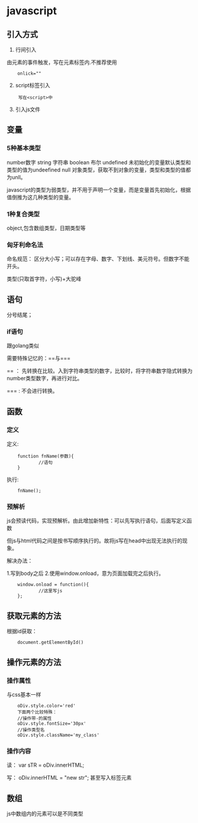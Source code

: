 # javascript

## 引入方式

1. 行间引入

由元素的事件触发，写在元素标签内.不推荐使用

        onlick=""

2. script标签引入

        写在<script>中

3. 引入js文件

## 变量

### 5种基本类型

number数字
string 字符串
boolean 布尔
undefined 未初始化的变量默认类型和类型的值为undeefined
null 对象类型，获取不到对象的变量，类型和类型的值都为unll。

javascript的类型为弱类型，并不用于声明一个变量，而是变量首先初始化，根据值倒推为这几种类型的变量。

### 1种复合类型

object,包含数组类型，日期类型等

### 匈牙利命名法

命名规范：
区分大小写；可以存在字母、数字、下划线、美元符号。但数字不能开头。

类型(只取首字符，小写)+大驼峰

## 语句

分号结尾；

### if语句

跟golang类似

需要特殊记忆的：==与===

== ： 先转换在比较。入到字符串类型的数字，比较时，将字符串数字隐式转换为number类型数字，再进行对比。

=== : 不会进行转换。

## 函数

### 定义

定义:

        function fnName(参数){
                //语句
        }
执行:

        fnName();

### 预解析

js会预读代码，实现预解析。由此增加新特性：可以先写执行语句，后面写定义函数

但js与html代码之间是按书写顺序执行的。故将js写在head中出现无法执行的现象。

解决办法：

1.写到body之后
2.使用window.onload，意为页面加载完之后执行。

        window.onload = function(){
                //这里写js
        };

## 获取元素的方法

根据id获取：

        document.getElementById()

## 操作元素的方法

### 操作属性

与css基本一样

        oDiv.style.color='red'
        下面两个比较特殊：
        //操作带-的属性
        oDiv.style.fontSize='30px'
        //操作类型名
        oDiv.style.className='my_class'

### 操作内容

读：
        var sTR = oDiv.innerHTML;

写：
        oDiv.innerHTML = "new str";
        甚至写入标签元素

## 数组

js中数组内的元素可以是不同类型